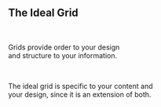 ## The Ideal Grid

<br>

Grids provide order to your design<br> and structure to your information.

<br>

<p class="fragment">The ideal grid is specific to your content and<br> your design, since it is an extension of both.</p>
